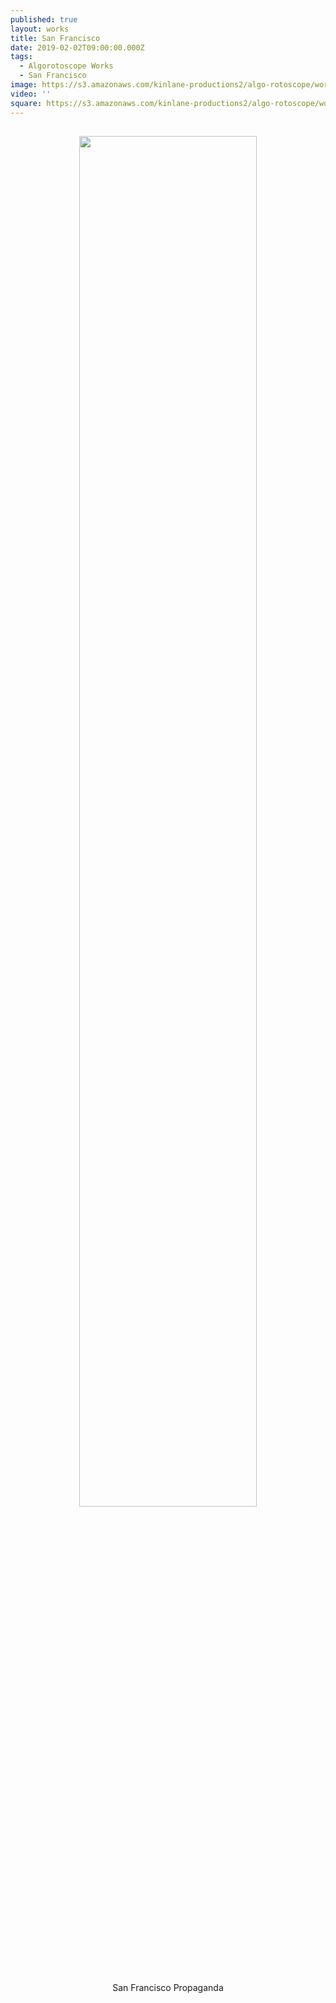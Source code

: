 ```yaml
---
published: true
layout: works
title: San Francisco
date: 2019-02-02T09:00:00.000Z
tags:
  - Algorotoscope Works
  - San Francisco
image: https://s3.amazonaws.com/kinlane-productions2/algo-rotoscope/working/san-francisco-skyline-night_propaganda_leaflets.jpg
video: ''
square: https://s3.amazonaws.com/kinlane-productions2/algo-rotoscope/working/san-francisco-skyline-night_propaganda_leaflets-square.jpg
---
```

<p align="center"><img src="{{ page.image }}" width="75%" style="padding: 15px;" /></p>
<center>San Francisco Propaganda</center>
